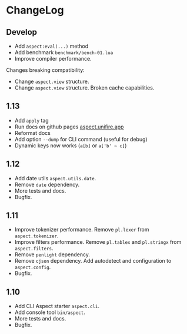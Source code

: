 ChangeLog
=========

Develop
-------

- Add `aspect:eval(...)` method
- Add benchmark `benchmark/bench-01.lua`
- Improve compiler performance. 

Changes breaking compatibility:

- Change `aspect.view` structure.
- Change `aspect.view` structure. Broken cache capabilities. 

1.13
----

- Add `apply` tag
- Run docs on github pages [aspect.unifire.app](https://aspect.unifire.app/)
- Reformat docs
- Add option `--dump` for CLI command (useful for debug)
- Dynamic keys now works (`a[b]` or `a['b' ~ c]`)

1.12
----

- Add date utils `aspect.utils.date`.
- Remove `date` dependency.
- More tests and docs.
- Bugfix.

1.11
----

- Improve tokenizer performance.  Remove `pl.lexer` from `aspect.tokenizer`.
- Improve filters performance. Remove `pl.tablex` and `pl.stringx` from `aspect.filters`.
- Remove `penlight` dependency.
- Remove `cjson` dependency. Add autodetect and configuration to `aspect.config`.
- Bugfix.

1.10
----

- Add CLI Aspect starter `aspect.cli`.
- Add console tool `bin/aspect`.
- More tests and docs.
- Bugfix.
